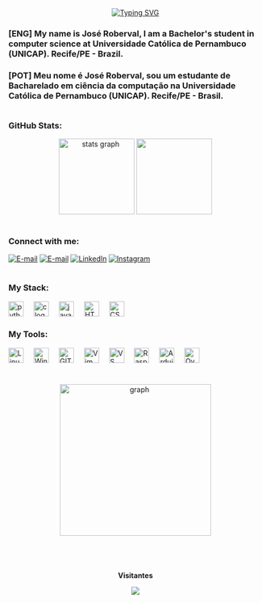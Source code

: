 <div align="center">
    <a href="https://git.io/typing-svg"><img src="https://readme-typing-svg.demolab.com?font=Fira+Code&size=25%&pause=1000&color=539bf5&center=true&vCenter=true&width=435&height=25%&lines=Hello+World+!;Welcome+to+My+Profile+!" alt="Typing SVG" /></a>
</div> 

<h3 align="left">[ENG] My name is José Roberval, I am a Bachelor's student in computer science at Universidade Católica de Pernambuco (UNICAP). Recife/PE - Brazil.</h3>
<h3 align="left">[POT] Meu nome é José Roberval, sou um estudante de Bacharelado em ciência da computação na Universidade Católica de Pernambuco (UNICAP). Recife/PE - Brasil.</h3>

#

<h3 align="left">GitHub Stats: </h3>

<div align="center">
  <img src="https://github-readme-stats.vercel.app/api?username=robervalgneto&hide_title=false&hide_rank=false&show_icons=true&include_all_commits=true&count_private=true&disable_animations=false&theme=github_dark_dimmed&locale=en&hide_border=true" height="150" alt="stats graph"  />
  <img src="https://github-readme-stats.vercel.app/api/top-langs?username=robervalgneto&locale=en&hide_title=false&layout=compact&include_all_commits=true&count_private=true&card_width=320&langs_count=6&theme=github_dark_dimmed&hide_border=true%22%20height=%22125%22%20alt=%22languages%20graph" height="150" />
</div> 

#
  
<h3 align="left">Connect with me:</h3>

[![E-mail](https://img.shields.io/badge/Email_Pessoal_()-539bf5?style=for-the-badge&logo=gmail&logoColor=white)](mailto:robervalg.neto@gmail.com)
[![E-mail](https://img.shields.io/badge/Email_Institucional-539bf5?style=for-the-badge&logo=gmail&logoColor=white)](mailto:jose.00000848856@unicap.br)
[![LinkedIn](https://img.shields.io/badge/LinkedIn-539bf5?style=for-the-badge&logo=linkedin&logoColor=white)](https://www.linkedin.com/in/joseroberval)
[![Instagram](https://img.shields.io/badge/Instagram-539bf5?style=for-the-badge&logo=instagram&logoColor=white)](https://www.instagram.com/robervalgneto/)

#

<h3 align="left">My Stack: </h3>

<div align="left">
  <img src="https://cdn.jsdelivr.net/gh/devicons/devicon/icons/python/python-original.svg" height="30" alt="python logo"  />
  <img width="12" />
  <img src="https://cdn.jsdelivr.net/gh/devicons/devicon/icons/c/c-original.svg" height="30" alt="c logo"  />
  <img width="12" />
  <img src="https://cdn.jsdelivr.net/gh/devicons/devicon/icons/java/java-original.svg" height="30" alt="java logo"  />
  <img width="12" />
  <img src="https://cdn.jsdelivr.net/gh/devicons/devicon/icons/html5/html5-original.svg" alt="HTML5" height="30"/>
  <img width="12" /> 
  <img src="https://cdn.jsdelivr.net/gh/devicons/devicon/icons/css3/css3-original.svg" alt="CSS3"  height="30"/>
</div>

<h3 align="left">My Tools: </h3>

<div align="left">
  <img src="https://cdn.jsdelivr.net/gh/devicons/devicon@latest/icons/linux/linux-original.svg"  alt="Linux" height="30px"   />
  <img width="12" />
  <img src="https://cdn.jsdelivr.net/gh/devicons/devicon@latest/icons/windows11/windows11-original.svg" alt="Windows" height="30px" />
  <img width="12" />
  <img src="https://cdn.jsdelivr.net/gh/devicons/devicon/icons/git/git-original.svg" alt="GIT" height="30px" />
  <img width="12" />
  <img src="https://cdn.jsdelivr.net/gh/devicons/devicon/icons/vim/vim-original.svg" alt="Vim" height="30px" />
  <img width="12" />
  <img src="https://cdn.jsdelivr.net/gh/devicons/devicon@latest/icons/vscode/vscode-original.svg" alt="VS" height="30px" />
  <img width="12" />
  <img src="https://cdn.jsdelivr.net/gh/devicons/devicon@latest/icons/raspberrypi/raspberrypi-original.svg" alt="Raspberry" height="30px" />
  <img width="12" />
  <img src="https://cdn.jsdelivr.net/gh/devicons/devicon@latest/icons/arduino/arduino-original.svg" alt="Arduino" height="30px"  />
  <img width="12" />
  <img src="https://images.ctfassets.net/nrgyaltdicpt/451Wbu94Q1X3M5QIk74QLL/08e42061e965fb152a329ded74cdc3ce/overleaf-o-logo-primary.svg" alt="Overleaf" height="30px"  />
</div>

#

<div align="center">
  <img src="https://github-readme-activity-graph.vercel.app/graph?username=robervalgneto&radius=16&theme=github-dark-dimmed&area=true&order=5" height="300" alt="graph"  />
</div>

#


<div align="center">
<br><p align="centre"><b>Visitantes</b></p>  
<p align="center"><img align="center" src="https://profile-counter.glitch.me/{robervalgneto}/count.svg" /></p> 
</div>
